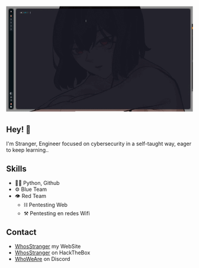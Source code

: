 <h1 align="center">
  <img src="https://github.com/whosstranger/whosstranger/blob/main/Terminal.gif" alt="Whos Stranger" />
</h1>

## Hey! 👋
I'm Stranger, Engineer focused on cybersecurity in a self-taught way, eager to keep learning..

## Skills
- 👨‍💻 Python, Github
- ⚙️ Blue Team
- 👁️ Red Team
  - ⛓ Pentesting Web
  - ⚒ Pentesting en redes Wifi

## Contact
- [WhosStranger](https://whosstranger.github.io/) my WebSite
- [WhosStranger](https://app.hackthebox.com/profile/805901) on HackTheBox
- [WhoWeAre](https://discord.gg/guJrpySjJZ) on Discord
